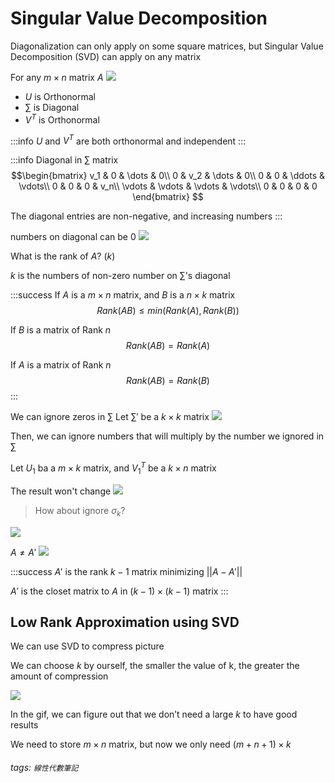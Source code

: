 # Singular Value Decomposition

Diagonalization can only apply on some square matrices, but Singular Value Decomposition (SVD) can apply on any matrix

For any $m \times n$ matrix $A$
![](https://i.imgur.com/VDP2mbS.png)

- $U$ is Orthonormal
- $\sum$ is Diagonal
- $V^T$ is Orthonormal

:::info
$U$ and $V^T$ are both orthonormal and independent
:::

:::info
Diagonal in $\sum$ matrix
$$\begin{bmatrix}
v_1 & 0 & \dots & 0\\
0 & v_2 & \dots & 0\\
0 & 0 & \ddots & \vdots\\
0 & 0 & 0 & v_n\\
\vdots & \vdots & \vdots & \vdots\\
0 & 0 & 0 & 0
\end{bmatrix}
$$

The diagonal entries are non-negative, and increasing numbers
:::

numbers on diagonal can be $0$
![](https://i.imgur.com/ktSUFPk.png)

What is the rank of $A$? ($k$)

$k$ is the numbers of non-zero number on $\sum$'s diagonal

:::success
If $A$ is a $m \times n$ matrix, and $B$ is a $n \times k$ matrix
$$Rank(AB) \leq min(Rank(A), Rank(B))
$$

If $B$ is a matrix of Rank $n$
$$Rank(AB) = Rank(A)
$$

If $A$ is a matrix of Rank $n$
$$Rank(AB) = Rank(B)
$$
:::

We can ignore zeros in $\sum$
Let $\sum '$ be a $k \times k$ matrix
![](https://i.imgur.com/Uwcy6r7.png)

Then, we can ignore numbers that will multiply by the number we ignored in $\sum$

Let $U_1$ ba a $m \times k$ matrix, and $V_1^T$ be a $k \times n$ matrix

The result won't change
![](https://i.imgur.com/BnfpMOL.png)

> How about ignore $\sigma_{k}$?

![](https://i.imgur.com/UdAEdms.png)

$A \neq A'$
![](https://i.imgur.com/8vx2aZL.png)

:::success
$A'$ is the rank $k-1$ matrix minimizing $||A - A'||$

$A'$ is the closet matrix to $A$ in $(k-1) \times (k-1)$ matrix
:::

## Low Rank Approximation using SVD
We can use SVD to compress picture

We can choose $k$ by ourself, the smaller the value of k, the greater the amount of compression

![](https://i.imgur.com/dSP4N6K.gif)

In the gif, we can figure out that we don’t need a large $k$ to have good results

We need to store $m \times n$ matrix, but now we only need $(m + n + 1) \times k$

###### tags: `線性代數筆記`